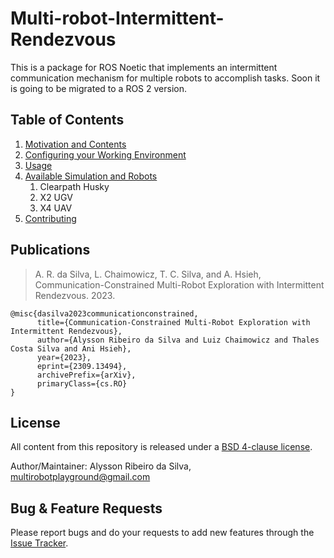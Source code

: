 # Multi-robot-Intermittent-Rendezvous

This is a package for ROS Noetic that implements an intermittent communication mechanism for multiple robots to accomplish tasks. Soon it is going to be migrated to a ROS 2 version.

## Table of Contents

1. [Motivation and Contents](docs/motivation.md)
2. [Configuring your Working Environment](docs/working_environment.md)
4. [Usage](docs/usage.md)
3. [Available Simulation and Robots](docs/robots.md)
   1. Clearpath Husky
   2. X2 UGV
   3. X4 UAV
4. [Contributing](docs/contributing.md)

## Publications

> A. R. da Silva, L. Chaimowicz, T. C. Silva, and A. Hsieh, Communication-Constrained Multi-Robot Exploration with Intermittent Rendezvous. 2023.

```text
@misc{dasilva2023communicationconstrained,
      title={Communication-Constrained Multi-Robot Exploration with Intermittent Rendezvous}, 
      author={Alysson Ribeiro da Silva and Luiz Chaimowicz and Thales Costa Silva and Ani Hsieh},
      year={2023},
      eprint={2309.13494},
      archivePrefix={arXiv},
      primaryClass={cs.RO}
}
```

## License

All content from this repository is released under a [BSD 4-clause license](LICENSE).

Author/Maintainer: Alysson Ribeiro da Silva, <multirobotplayground@gmail.com>

## Bug & Feature Requests

Please report bugs and do your requests to add new features through the [Issue Tracker](https://github.com/multirobotplayground/Multi-robot-Intermittent-Rendezvous/issues).
